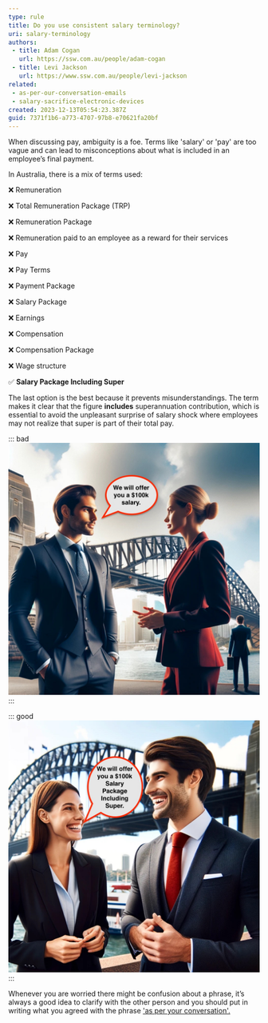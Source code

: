 ```yaml
---
type: rule
title: Do you use consistent salary terminology?
uri: salary-terminology
authors:
 - title: Adam Cogan
   url: https://ssw.com.au/people/adam-cogan
 - title: Levi Jackson
   url: https://www.ssw.com.au/people/levi-jackson
related: 
 - as-per-our-conversation-emails
 - salary-sacrifice-electronic-devices
created: 2023-12-13T05:54:23.387Z
guid: 7371f1b6-a773-4707-97b8-e70621fa20bf
---
```


When discussing pay, ambiguity is a foe. Terms like 'salary' or 'pay' are too vague and can lead to misconceptions about what is included in an employee’s final payment.

<!--endintro-->

In Australia, there is a mix of terms used:

❌ Remuneration

❌ Total Remuneration Package (TRP)

❌ Remuneration Package 

❌ Remuneration paid to an employee as a reward for their services

❌ Pay

❌ Pay Terms

❌ Payment Package

❌ Salary Package

❌ Earnings 

❌ Compensation 

❌ Compensation Package 

❌ Wage structure


✅ **Salary Package Including Super**

The last option is the best because it prevents misunderstandings. The term makes it clear that the figure **includes** superannuation contribution, which is essential to avoid the unpleasant surprise of salary shock where employees may not realize that super is part of their total pay.

::: bad
![Figure: Bad example - ambiguous phrase means confusion](bad-example-v2.jpg)
:::

::: good
![Figure: Good example - no confusion as to what the payment includes](good-example-copy.jpg)
:::

Whenever you are worried there might be confusion about a phrase, it’s always a good idea to clarify with the other person and you should put in writing what you agreed with the phrase ['as per your conversation'.](/as-per-our-conversation-emails)
